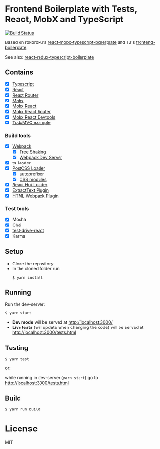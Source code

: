 # Frontend Boilerplate with Tests, React, MobX and TypeScript
[![Build Status](https://travis-ci.org/wix/tested-react-ts-mobx-boilerplate.svg?branch=master)](https://travis-ci.org/wix/tested-react-ts-mobx-boilerplate)

Based on rokoroku's [react-mobx-typescript-boilerplate](https://github.com/rokoroku/react-mobx-typescript-boilerplate)
and TJ's [frontend-boilerplate](https://github.com/tj/frontend-boilerplate).

See also: [react-redux-typescript-boilerplate](https://github.com/rokoroku/react-redux-typescript-boilerplate)

## Contains

- [x] [Typescript](https://www.typescriptlang.org/)
- [x] [React](https://facebook.github.io/react/)
- [x] [React Router](https://github.com/ReactTraining/react-router/) 
- [x] [Mobx](https://github.com/mobxjs/mobx)
- [x] [Mobx React](https://github.com/mobxjs/mobx-react)
- [x] [Mobx React Router](https://github.com/alisd23/mobx-react-router/)
- [x] [Mobx React Devtools](https://github.com/mobxjs/mobx-react-devtools)
- [x] [TodoMVC example](http://todomvc.com)

### Build tools

- [x] [Webpack](https://webpack.github.io) 
  - [x] [Tree Shaking](https://medium.com/@Rich_Harris/tree-shaking-versus-dead-code-elimination-d3765df85c80)
  - [x] [Webpack Dev Server](https://github.com/webpack/webpack-dev-server)
- [x] ts-loader
- [x] [PostCSS Loader](https://github.com/postcss/postcss-loader)
  - [x] autoprefixer
  - [x] [CSS modules](https://github.com/css-modules/css-modules)
- [x] [React Hot Loader](https://github.com/gaearon/react-hot-loader)
- [x] [ExtractText Plugin](https://github.com/webpack/extract-text-webpack-plugin)
- [x] [HTML Webpack Plugin](https://github.com/ampedandwired/html-webpack-plugin)

### Test tools
 - [x] Mocha
 - [x] Chai
 - [x] [test-drive-react](https://github.com/wix/test-drive-react)
 - [x] Karma

## Setup
- Clone the repository
- In the cloned folder run:
  ```
  $ yarn install
  ```

## Running
Run the dev-server: 

```
$ yarn start
```
- **Dev mode** will be served at [http://localhost:3000/](http://localhost:3000/)
- **Live tests** (will update when changing the code) will be served at [http://localhost:3000/tests.html](http://localhost:3000/tests.html)

## Testing

```
$ yarn test
```
or:

while running in dev-server (`yarn start`)
go to [http://localhost:3000/tests.html](http://localhost:3000/tests.html)

## Build

```
$ yarn run build
```

# License

MIT
